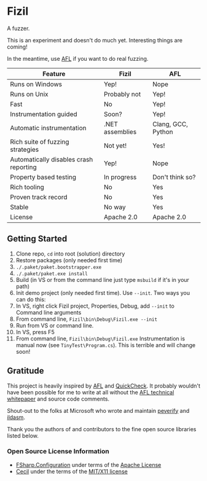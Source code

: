 # Fizil
A fuzzer. 

This is an experiment and doesn't do much yet. Interesting things are coming!

In the meantime, use [AFL](http://lcamtuf.coredump.cx/afl/) if you want to do real fuzzing.

| Feature                                | Fizil           | AFL                |
|----------------------------------------|-----------------|--------------------|
| Runs on Windows                        | Yep!            | Nope               |
| Runs on Unix                           | Probably not    | Yep!               |
| Fast                                   | No              | Yep!               |
| Instrumentation guided                 | Soon?           | Yep!               |
| Automatic instrumentation              | .NET assemblies | Clang, GCC, Python |
| Rich suite of fuzzing strategies       | Not yet!        | Yes!               |
| Automatically disables crash reporting | Yep!            | Nope               |
| Property based testing                 | In progress     | Don't think so?    |
| Rich tooling                           | No              | Yes                |
| Proven track record                    | No              | Yes                |
| Stable                                 | No way          | Yes                |
| License                                | Apache 2.0      | Apache 2.0         |

## Getting Started
1. Clone repo, `cd` into root (solution) directory
2. Restore packages (only needed first time)
  1. `./.paket/paket.bootstrapper.exe` 
  2. `./.paket/paket.exe install`
3. Build (in VS or from the command line just type `msbuild` if it's in your path)
4. Init demo project (only needed first time). Use `--init`. Two ways you can do this:
  1. In VS, right click Fizil project, Properties, Debug, add `--init` to Command line arguments
  2. From command line, `Fizil\bin\Debug\Fizil.exe --init`
5. Run from VS or command line.
  1. In VS, press F5
  2. From command line, `Fizil\bin\Debug\Fizil.exe`
Instrumentation is manual now (see `TinyTest\Program.cs`). This is terrible and will change soon!

## Gratitude

This project is heavily inspired by [AFL](http://lcamtuf.coredump.cx/afl/) and [QuickCheck](http://www.cse.chalmers.se/~rjmh/QuickCheck/manual.html).
It probably wouldn't have been possible for me to write at all without the [AFL technical whitepaper](http://lcamtuf.coredump.cx/afl/technical_details.txt) and source code comments.

Shout-out to the folks at Microsoft who wrote and maintain [peverify](https://msdn.microsoft.com/en-us/library/62bwd2yd.aspx) and [ildasm](https://msdn.microsoft.com/en-us/library/f7dy01k1.aspx).

Thank you the authors of and contributors to the fine open source libraries listed below.

### Open Source License Information
* [FSharp.Configuration](http://fsprojects.github.io/FSharp.Configuration/) under terms of the [Apache License](https://github.com/fsprojects/FSharp.Configuration/blob/master/LICENSE.txt)
* [Cecil](https://github.com/jbevain/cecil) under the terms of the [MIT/X11 license](https://github.com/jbevain/cecil/blob/master/LICENSE.txt)
